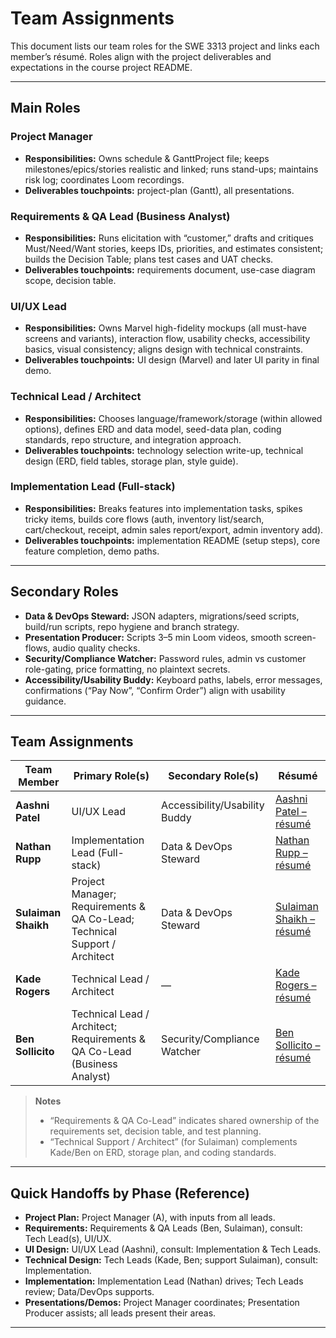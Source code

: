 # Team Assignments

This document lists our team roles for the SWE 3313 project and links each member’s résumé. Roles align with the project deliverables and expectations in the course project README.

---

## Main Roles

### Project Manager
- **Responsibilities:** Owns schedule & GanttProject file; keeps milestones/epics/stories realistic and linked; runs stand-ups; maintains risk log; coordinates Loom recordings.
- **Deliverables touchpoints:** project-plan (Gantt), all presentations.

### Requirements & QA Lead (Business Analyst)
- **Responsibilities:** Runs elicitation with “customer,” drafts and critiques Must/Need/Want stories, keeps IDs, priorities, and estimates consistent; builds the Decision Table; plans test cases and UAT checks.
- **Deliverables touchpoints:** requirements document, use-case diagram scope, decision table.

### UI/UX Lead
- **Responsibilities:** Owns Marvel high-fidelity mockups (all must-have screens and variants), interaction flow, usability checks, accessibility basics, visual consistency; aligns design with technical constraints.
- **Deliverables touchpoints:** UI design (Marvel) and later UI parity in final demo.

### Technical Lead / Architect
- **Responsibilities:** Chooses language/framework/storage (within allowed options), defines ERD and data model, seed-data plan, coding standards, repo structure, and integration approach.
- **Deliverables touchpoints:** technology selection write-up, technical design (ERD, field tables, storage plan, style guide).

### Implementation Lead (Full-stack)
- **Responsibilities:** Breaks features into implementation tasks, spikes tricky items, builds core flows (auth, inventory list/search, cart/checkout, receipt, admin sales report/export, admin inventory add).
- **Deliverables touchpoints:** implementation README (setup steps), core feature completion, demo paths.

---

## Secondary Roles

- **Data & DevOps Steward:** JSON adapters, migrations/seed scripts, build/run scripts, repo hygiene and branch strategy.  
- **Presentation Producer:** Scripts 3–5 min Loom videos, smooth screen-flows, audio quality checks.  
- **Security/Compliance Watcher:** Password rules, admin vs customer role-gating, price formatting, no plaintext secrets.  
- **Accessibility/Usability Buddy:** Keyboard paths, labels, error messages, confirmations (“Pay Now”, “Confirm Order”) align with usability guidance.

---

## Team Assignments

| Team Member | Primary Role(s) | Secondary Role(s) | Résumé |
|---|---|---|---|
| **Aashni Patel** | UI/UX Lead | Accessibility/Usability Buddy | [Aashni Patel – résumé](../resumes/aashni-patel-resume.md) |
| **Nathan Rupp** | Implementation Lead (Full-stack) | Data & DevOps Steward | [Nathan Rupp – résumé](../resumes/nathaniel-rupp-resume.md) |
| **Sulaiman Shaikh** | Project Manager; Requirements & QA Co-Lead; Technical Support / Architect | Data & DevOps Steward | [Sulaiman Shaikh – résumé](../resumes/sulaiman-shaikh-resume.md) |
| **Kade Rogers** | Technical Lead / Architect | — | [Kade Rogers – résumé](../resumes/kade-rogers-resume.md) |
| **Ben Sollicito** | Technical Lead / Architect; Requirements & QA Co-Lead (Business Analyst) | Security/Compliance Watcher | [Ben Sollicito – résumé](../resumes/benjamin-sollicito-resume.md) |

> **Notes**
> - “Requirements & QA Co-Lead” indicates shared ownership of the requirements set, decision table, and test planning.
> - “Technical Support / Architect” (for Sulaiman) complements Kade/Ben on ERD, storage plan, and coding standards.

---

## Quick Handoffs by Phase (Reference)

- **Project Plan:** Project Manager (A), with inputs from all leads.
- **Requirements:** Requirements & QA Leads (Ben, Sulaiman), consult: Tech Lead(s), UI/UX.
- **UI Design:** UI/UX Lead (Aashni), consult: Implementation & Tech Leads.
- **Technical Design:** Tech Leads (Kade, Ben; support Sulaiman), consult: Implementation.
- **Implementation:** Implementation Lead (Nathan) drives; Tech Leads review; Data/DevOps supports.
- **Presentations/Demos:** Project Manager coordinates; Presentation Producer assists; all leads present their areas.

---
